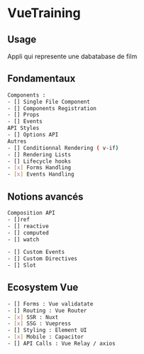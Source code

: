 # VueTraining

## Usage

Appli qui represente une dabatabase de film

## Fondamentaux

```bash
Components :
- [] Single File Component
- [] Components Registration
- [] Props
- [] Events
API Styles
- [] Options API
Autres
- [] Conditionnal Rendering ( v-if)
- [] Rendering Lists
- [] Lifecycle hooks
- [x] Forms Handling
- [x] Events Handling

```

## Notions avancés

```bash
Composition API
- []ref
- [] reactive
- [] computed
- [] watch

- [] Custom Events
- [] Custom Directives
- [] Slot
```

## Ecosystem Vue

```bash
- [] Forms : Vue validatate
- [] Routing : Vue Router
- [x] SSR : Nuxt
- [x] SSG : Vuepress
- [] Styling : Element UI
- [x] Mobile : Capacitor
- [] API Calls : Vue Relay / axios
```
